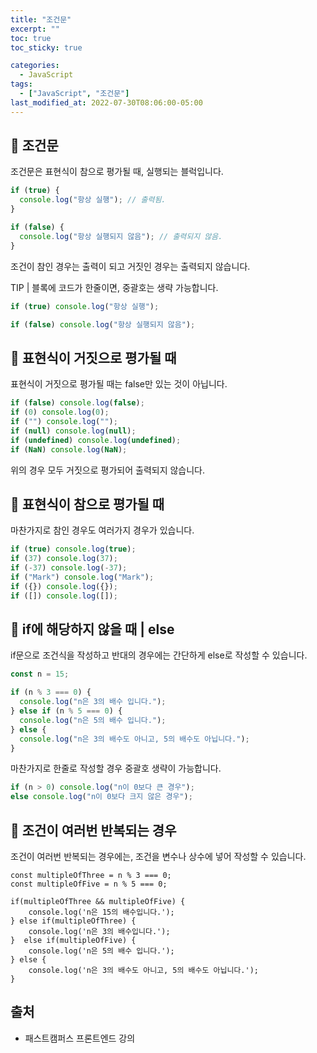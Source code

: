 ```yaml
---
title: "조건문"
excerpt: ""
toc: true
toc_sticky: true

categories:
  - JavaScript
tags:
  - ["JavaScript", "조건문"]
last_modified_at: 2022-07-30T08:06:00-05:00
---
```


## 📄 조건문

조건문은 표현식이 참으로 평가될 때, 실행되는 블럭입니다.

```js
if (true) {
  console.log("항상 실행"); // 출력됨.
}

if (false) {
  console.log("항상 실행되지 않음"); // 출력되지 않음.
}
```

조건이 참인 경우는 출력이 되고 거짓인 경우는 출력되지 않습니다.

TIP | 블록에 코드가 한줄이면, 중괄호는 생략 가능합니다.

```js
if (true) console.log("항상 실행");

if (false) console.log("항상 실행되지 않음");
```

## 📄 표현식이 거짓으로 평가될 때

표현식이 거짓으로 평가될 때는 false만 있는 것이 아닙니다.

```js
if (false) console.log(false);
if (0) console.log(0);
if ("") console.log("");
if (null) console.log(null);
if (undefined) console.log(undefined);
if (NaN) console.log(NaN);
```

위의 경우 모두 거짓으로 평가되어 출력되지 않습니다.

## 📄 표현식이 참으로 평가될 때

마찬가지로 참인 경우도 여러가지 경우가 있습니다.

```js
if (true) console.log(true);
if (37) console.log(37);
if (-37) console.log(-37);
if ("Mark") console.log("Mark");
if ({}) console.log({});
if ([]) console.log([]);
```

## 📄 if에 해당하지 않을 때 | else

if문으로 조건식을 작성하고 반대의 경우에는 간단하게 else로 작성할 수 있습니다.

```js
const n = 15;

if (n % 3 === 0) {
  console.log("n은 3의 배수 입니다.");
} else if (n % 5 === 0) {
  console.log("n은 5의 배수 입니다.");
} else {
  console.log("n은 3의 배수도 아니고, 5의 배수도 아닙니다.");
}
```

마찬가지로 한줄로 작성할 경우 중괄호 생략이 가능합니다.

```js
if (n > 0) console.log("n이 0보다 큰 경우");
else console.log("n이 0보다 크지 않은 경우");
```

## 📄 조건이 여러번 반복되는 경우

조건이 여러번 반복되는 경우에는, 조건을 변수나 상수에 넣어 작성할 수 있습니다.<br>

```
const multipleOfThree = n % 3 === 0;
const multipleOfFive = n % 5 === 0;

if(multipleOfThree && multipleOfFive) {
    console.log('n은 15의 배수입니다.');
} else if(multipleOfThree) {
    console.log('n은 3의 배수입니다.');
}  else if(multipleOfFive) {
    console.log('n은 5의 배수 입니다.');
} else {
    console.log('n은 3의 배수도 아니고, 5의 배수도 아닙니다.');
}

```

## 출처

- 패스트캠퍼스 프론트엔드 강의
